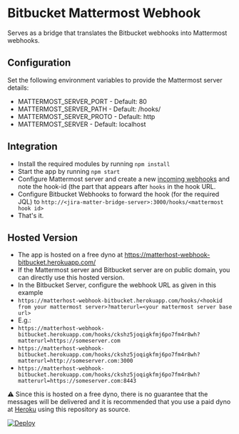 # Bitbucket Mattermost Webhook

Serves as a bridge that translates the Bitbucket webhooks into Mattermost webhooks.
## Configuration
Set the following environment variables to provide the Mattermost server details:
* MATTERMOST_SERVER_PORT - Default: 80
* MATTERMOST_SERVER_PATH - Default: /hooks/<incoming hookid>
* MATTERMOST_SERVER_PROTO - Default: http
* MATTERMOST_SERVER - Default: localhost

## Integration
* Install the required modules by running `npm install`
* Start the app by running `npm start`
* Configure Mattermost server and create a new [incoming webhooks](https://github.com/mattermost/platform/blob/master/doc/integrations/webhooks/Incoming-Webhooks.md) and note the hook-id (the part that appears after `hooks` in the hook URL.
* Configure Bitbucket Webhooks to forward the hook (for the required JQL) to `http://<jira-matter-bridge-server>:3000/hooks/<mattermost hook id>`
* That's it.

## Hosted Version

* The app is hosted on a free dyno at https://matterhost-webhook-bitbucket.herokuapp.com/
* If the Mattermost server and Bitbucket server are on public domain, you can directly use this hosted version.
* In the Bitbucket Server, configure the webhook URL as given in this example
 * `https://matterhost-webhook-bitbucket.herokuapp.com/hooks/<hookid from your mattermost server>?matterurl=<your mattermost server base url>`
* E.g.:
 * `https://matterhost-webhook-bitbucket.herokuapp.com/hooks/ckshz5joqigkfmj6po7fm4r8wh?matterurl=https://someserver.com`
 * `https://matterhost-webhook-bitbucket.herokuapp.com/hooks/ckshz5joqigkfmj6po7fm4r8wh?matterurl=http://someserver.com:3000`
 * `https://matterhost-webhook-bitbucket.herokuapp.com/hooks/ckshz5joqigkfmj6po7fm4r8wh?matterurl=https://someserver.com:8443`

:warning: Since this is hosted on a free dyno, there is no guarantee that the messages will be delivered and it is recommended that you use a paid dyno at [Heroku](https://dashboard.heroku.com/new) using this repository as source.

[![Deploy](https://www.herokucdn.com/deploy/button.svg)](https://heroku.com/deploy?template=https://github.com/wizbii/matterhost-webhook-bitbucket)
